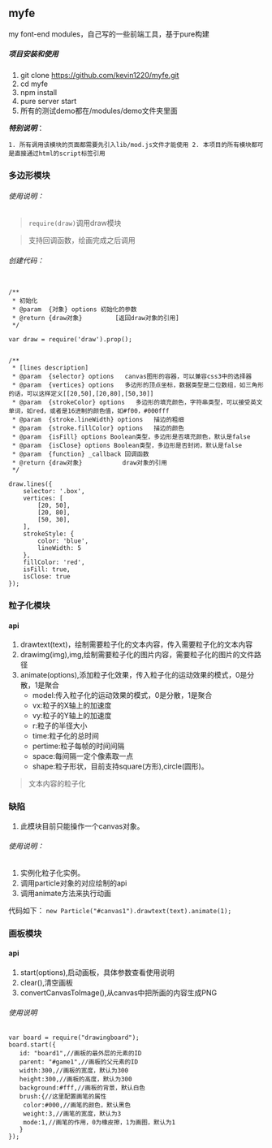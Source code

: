 ## myfe
my font-end modules，自己写的一些前端工具，基于pure构建
##### 项目安装和使用
1. git clone https://github.com/kevin1220/myfe.git
2. cd myfe
3. npm install
4. pure server start
5. 所有的测试demo都在/modules/demo文件夹里面


***特别说明***：

``1. 所有调用该模块的页面都需要先引入lib/mod.js文件才能使用
2. 本项目的所有模块都可是直接通过html的script标签引用``

### 多边形模块

###### 使用说明：
> ```require(draw)```调用draw模块

> 支持回调函数，绘画完成之后调用



###### 创建代码：
```

/**
 * 初始化
 * @param  {对象} options 初始化的参数
 * @return {draw对象}         [返回draw对象的引用]
 */

var draw = require('draw').prop();
```

```

/**
 * [lines description]
 * @param  {selector} options   canvas图形的容器，可以兼容css3中的选择器
 * @param  {vertices} options   多边形的顶点坐标，数据类型是二位数组，如三角形的话，可以这样定义[[20,50],[20,80],[50,30]]
 * @param  {strokeColor} options   多边形的填充颜色，字符串类型，可以接受英文单词，如red，或者是16进制的颜色值，如#f00，#000fff
 * @param  {stroke.lineWidth} options   描边的粗细
 * @param  {stroke.fillColor} options   描边的颜色
 * @param  {isFill} options Boolean类型，多边形是否填充颜色，默认是false
 * @param  {isClose} options Boolean类型，多边形是否封闭，默认是false
 * @param  {function} _callback 回调函数
 * @return {draw对象}           draw对象的引用
 */

draw.lines({
    selector: '.box',
    vertices: [
        [20, 50],
        [20, 80],
        [50, 30],
    ],
    strokeStyle: {
        color: 'blue',
        lineWidth: 5
    },
    fillColor: 'red',
    isFill: true,
    isClose: true
});
```
### 粒子化模块
#### api
1. drawtext(text)，绘制需要粒子化的文本内容，传入需要粒子化的文本内容
2. drawimg(img),img,绘制需要粒子化的图片内容，需要粒子化的图片的文件路径
3. animate(options),添加粒子化效果，传入粒子化的运动效果的模式，0是分散，1是聚合
    * model:传入粒子化的运动效果的模式，0是分散，1是聚合
    * vx:粒子的X轴上的加速度
    * vy:粒子的Y轴上的加速度
    * r:粒子的半径大小
    * time:粒子化的总时间
    * pertime:粒子每帧的时间间隔
    * space:每间隔一定个像素取一点
    * shape:粒子形状，目前支持square(方形),circle(圆形)。

> 文本内容的粒子化
### 缺陷
1. 此模块目前只能操作一个canvas对象。
###### 使用说明：
1. 实例化粒子化实例。
2. 调用particle对象的对应绘制的api
3. 调用animate方法来执行动画

代码如下：
```new Particle("#canvas1").drawtext(text).animate(1);```

### 画板模块
#### api
1. start(options),启动画板，具体参数查看使用说明
2. clear(),清空画板
3. convertCanvasToImage(),从canvas中把所画的内容生成PNG
###### 使用说明
>
```
var board = require("drawingboard");
board.start({
   id: "board1",//画板的最外层的元素的ID
   parent: "#game1",//画板的父元素的ID
   width:300,//画板的宽度，默认为300
   height:300,//画板的高度，默认为300
   background:#fff,//画板的背景，默认白色
   brush:{//这里配置画笔的属性
    color:#000,//画笔的颜色，默认黑色
    weight:3,//画笔的宽度，默认为3
    mode:1,//画笔的作用，0为橡皮擦，1为画图，默认为1
   }
});
```


